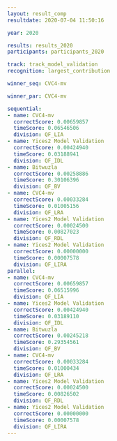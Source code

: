 ```yaml
---
layout: result_comp
resultdate: 2020-07-04 11:50:16

year: 2020

results: results_2020
participants: participants_2020

track: track_model_validation
recognition: largest_contribution

winner_seq: CVC4-mv

winner_par: CVC4-mv

sequential:
- name: CVC4-mv
  correctScore: 0.00659857
  timeScore: 0.06546506
  division: QF_LIA
- name: Yices2 Model Validation
  correctScore: 0.00424940
  timeScore: 0.03188941
  division: QF_IDL
- name: Bitwuzla
  correctScore: 0.00258886
  timeScore: 0.30106396
  division: QF_BV
- name: CVC4-mv
  correctScore: 0.00033284
  timeScore: 0.01005156
  division: QF_LRA
- name: Yices2 Model Validation
  correctScore: 0.00024500
  timeScore: 0.00827023
  division: QF_RDL
- name: Yices2 Model Validation
  correctScore: 0.00000000
  timeScore: 0.00007578
  division: QF_LIRA
parallel:
- name: CVC4-mv
  correctScore: 0.00659857
  timeScore: 0.06515996
  division: QF_LIA
- name: Yices2 Model Validation
  correctScore: 0.00424940
  timeScore: 0.03189110
  division: QF_IDL
- name: Bitwuzla
  correctScore: 0.00245218
  timeScore: 0.29354561
  division: QF_BV
- name: CVC4-mv
  correctScore: 0.00033284
  timeScore: 0.01000434
  division: QF_LRA
- name: Yices2 Model Validation
  correctScore: 0.00024500
  timeScore: 0.00826502
  division: QF_RDL
- name: Yices2 Model Validation
  correctScore: 0.00000000
  timeScore: 0.00007578
  division: QF_LIRA
---
```


